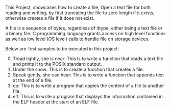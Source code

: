 This Project, showcases how to create a file, Open a text file for both reading and writing, by first truncating the file to zero length if it exists, otherwise creates a file if it does not exist.
 
A file is a sequence of bytes, regardless of ittype, either being a text file or a binary file. 
C programming language grants access on high level functions as well as low level (OS level) calls to handle file on  storage devices.

Below are Test samples to be executed in this project:

0. Tread lightly, she is near: This is to write a function that reads a text file and prints it to the POSIX standard output.
1. Under the snow: This is to create a function that creates a file.
2. Speak gently, she can hear: This is to write a function that appends text at the end of a file.
3. cp:  This is to write a program that copies the content of a file to another file.
4. elf: This is to write a program that displays the information contained in the ELF header at the start of an ELF file.
